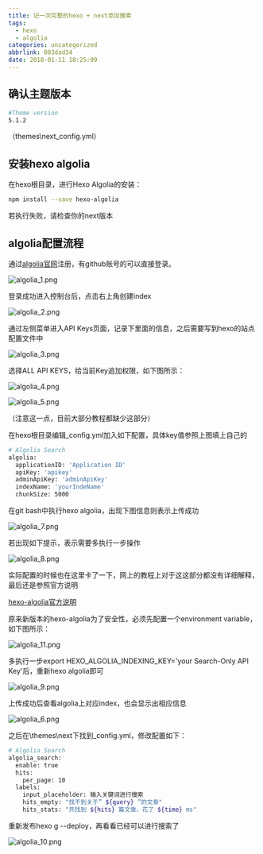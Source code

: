 ```yaml
---
title: 记一次完整的hexo + next添加搜索
tags:
  - hexo
  - algolia
categories: uncategorized
abbrlink: 803dad34
date: 2018-01-11 18:25:09
---
```


## 确认主题版本

``` bash
#Theme version
5.1.2
```

（themes\next\_config.yml）

## 安装hexo algolia

在hexo根目录，进行Hexo Algolia的安装：

``` bash
npm install --save hexo-algolia
```

若执行失败，请检查你的next版本

## algolia配置流程
通过[algolia官网](https://www.algolia.com/users/sign_up)注册，有github账号的可以直接登录。

![algolia_1.png](/upload/algolia/algolia_1.png)

登录成功进入控制台后，点击右上角创建index

![algolia_2.png](/upload/algolia/algolia_2.png)

通过左侧菜单进入API Keys页面，记录下里面的信息，之后需要写到hexo的站点配置文件中

![algolia_3.png](/upload/algolia/algolia_3.png)

选择ALL API KEYS，给当前Key追加权限，如下图所示：

![algolia_4.png](/upload/algolia/algolia_4.png)

![algolia_5.png](/upload/algolia/algolia_5.png)

（注意这一点，目前大部分教程都缺少这部分）

<!--more-->

在hexo根目录编辑_config.yml加入如下配置，具体key值参照上图填上自己的

``` bash
# Algolia Search
algolia:
  applicationID: 'Application ID'
  apiKey: 'apikey'
  adminApiKey: 'adminApiKey'
  indexName: 'yourIndeName'
  chunkSize: 5000
```

在git bash中执行hexo algolia，出现下图信息则表示上传成功

![algolia_7.png](/upload/algolia/algolia_7.png)

若出现如下提示，表示需要多执行一步操作

![algolia_8.png](/upload/algolia/algolia_8.png)

实际配置的时候也在这里卡了一下，网上的教程上对于这这部分都没有详细解释，最后还是参照官方说明

[hexo-algolia官方说明](https://www.npmjs.com/package/hexo-algolia#security-concerns)

原来新版本的hexo-algolia为了安全性，必须先配置一个environment variable，如下图所示：

![algolia_11.png](/upload/algolia/algolia_11.png)

多执行一步export HEXO_ALGOLIA_INDEXING_KEY='your Search-Only API Key'后，重新hexo algolia即可

![algolia_9.png](/upload/algolia/algolia_9.png)

上传成功后查看algolia上对应index，也会显示出相应信息

![algolia_6.png](/upload/algolia/algolia_6.png)

之后在\themes\next下找到_config.yml，修改配置如下：

``` bash
# Algolia Search
algolia_search:
  enable: true
  hits:
    per_page: 10
  labels:
    input_placeholder: 输入关键词进行搜索
    hits_empty: "找不到关于” ${query} ”的文章"
    hits_stats: "共找到 ${hits} 篇文章，花了 ${time} ms"
```

重新发布hexo g --deploy，再看看已经可以进行搜索了

![algolia_10.png](/upload/algolia/algolia_10.png)